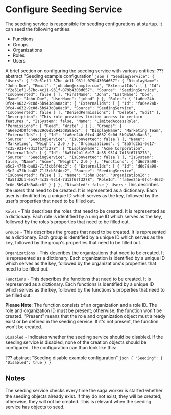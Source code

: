 # Configure Seeding Service

The seeding service is responsible for seeding configurations at startup. It can seed the following entities:

 * Functions
 * Groups
 * Organizations
 * Roles
 * Users 

A brief section on configuring the seeding service with various entities:
??? abstract "Seeding example configuration"
    ```json
    {
      "SeedingService": {
        "Users": {
          "f2e51ef1-57bc-4c11-931f-079b4303d657": {
            "DisplayName": "John Doe",
            "Email": "johndoe@example.com",
            "ExternalIds": [
              {
                "Id": "f2e51ef1-57bc-4c11-931f-079b4303d657",
                "Source": "SeedingService",
                "IsConverted": false
              }
            ],
            "FirstName": "John",
            "LastName": "Doe",
            "Name": "John Doe",
            "UserName": "johnd"
          }
        },
        "Roles": {
          "fa6ee24b-0fc4-4632-9c0d-5b943d8a8ac8": {
            "ExternalIds": [
              {
                "Id": "fa6ee24b-0fc4-4632-9c0d-5b943d8a8ac8",
                "Source": "SeedingService",
                "IsConverted": false
              }
            ],
            "DeniedPermissions": [
              "Delete",
              "Edit"
            ],
            "Description": "This role provides limited access to certain features.",
            "IsSystem": false,
            "Name": "LimitedAccessRole",
            "Permissions": [
              "Read",
              "Write"
            ]
          }
        },
        "Groups": {
          "a6ee24b0fc446329c0d5b943d8a8ac8": {
            "DisplayName": "Marketing Team",
            "ExternalIds": [
              {
                "Id": "fa6ee24b-0fc4-4632-9c0d-5b943d8a8ac8",
                "Source": "SeedingService",
                "IsConverted": false
              }
            ],
            "Name": "Marketing",
            "Weight": 2.0
          }
        },
        "Organizations": {
          "8a5fd2b1-6e17-4c35-9314-7d13f67f3278": {
            "DisplayName": "Acme Corporation",
            "ExternalIds": [
              {
                "Id": "8a5fd2b1-6e17-4c35-9314-7d13f67f3278",
                "Source": "SeedingService",
                "IsConverted": false
              }
            ],
            "IsSystem": false,
            "Name": "Acme",
            "Weight": 2.0
          }
        },
        "Functions": {
          "d6d78a90-e5c2-47fb-ba82-71f3cb5f4dc2": {
            "ExternalIds": [
              {
                "Id": "d6d78a90-e5c2-47fb-ba82-71f3cb5f4dc2",
                "Source": "SeedingService",
                "IsConverted": false
              }
            ],
            "Name": "John Doe",
            "OrganizationId": "8a5fd2b1-6e17-4c35-9314-7d13f67f3278",
            "RoleId": "fa6ee24b-0fc4-4632-9c0d-5b943d8a8ac8"
          }
        }
      },
      "Disabled": false
    }
    ```
`Users` - This describes the users that need to be created. It is represented as a dictionary. Each user is identified by a unique ID which serves as the key, followed by the user's properties that need to be filled out.

`Roles` - This describes the roles that need to be created. It is represented as a dictionary. Each role is identified by a unique ID which serves as the key, followed by the roles's properties that need to be filled out.

`Groups` - This describes the groups that need to be created. It is represented as a dictionary. Each group is identified by a unique ID which serves as the key, followed by the group's properties that need to be filled out.

`Organizations` - This describes the organizations that need to be created. It is represented as a dictionary. Each organization is identified by a unique ID which serves as the key, followed by the organizations's properties that need to be filled out.

`Functions` - This describes the functions that need to be created. It is represented as a dictionary. Each functions is identified by a unique ID which serves as the key, followed by the functions's properties that need to be filled out. 

**Please Note**: The function consists of an organization and a role ID. The role and organization ID must be present; otherwise, the function won't be created. "Present" means that the role and organization object must already exist or be defined in the seeding service. If it's not present, the function won't be created.

`Disabled` - Indicates whether the seeding service should be disabled. If the seeding service is disabled, none of the creation objects should be configured. The configuration can than look like this:

??? abstract "Seeding disable example configuration"
    ```json
    {
      "Seeding": {
        "Disabled": true
      }
    }
    ```

## Notes
The seeding service checks every time the saga worker is started whether the seeding objects already exist. If they do not exist, they will be created; otherwise, they will not be created. This is relevant when the seeding service has objects to seed.


